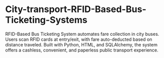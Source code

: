 # City-transport-RFID-Based-Bus-Ticketing-Systems
RFID-Based Bus Ticketing System automates fare collection in city buses. Users scan RFID cards at entry/exit, with fare auto-deducted based on distance traveled. Built with Python, HTML, and SQLAlchemy, the system offers a cashless, convenient, and paperless public transport experience.
